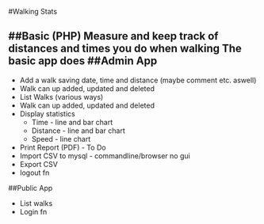 #Walking Stats

##Basic (PHP)
Measure and keep track of distances and times you do when walking
The basic app does 
##Admin App
---------
+ Add a walk saving date, time and distance (maybe comment etc. aswell)
+ Walk can up added, updated and deleted
+ List Walks (various ways)
+ Walk can up added, updated and deleted
+ Display statistics
  + Time - line and bar chart
  + Distance - line and bar chart
  + Speed - line chart
+ Print Report (PDF) - To Do
+ Import CSV to mysql - commandline/browser no gui
+ Export CSV
+ logout fn

##Public App
+ List walks
+ Login fn
